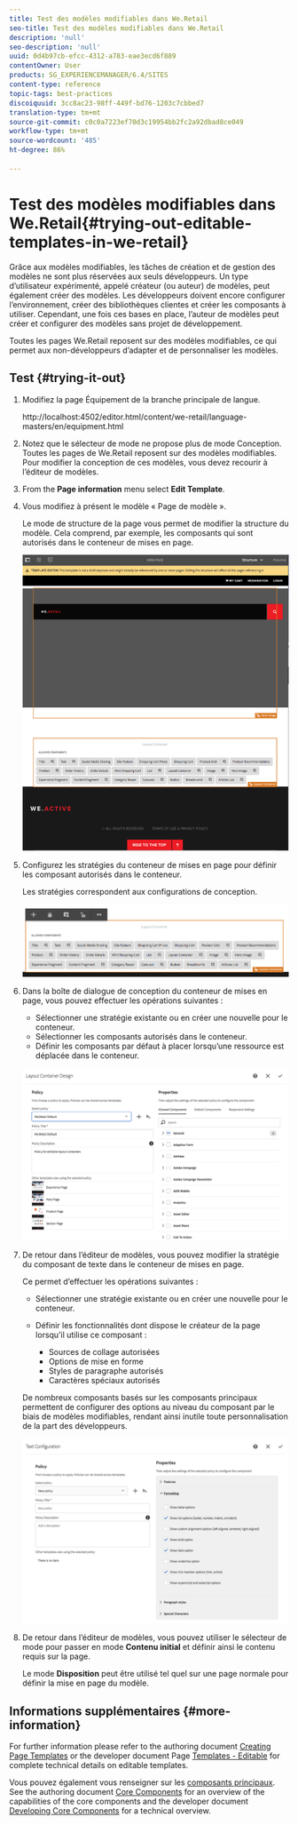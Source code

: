 ```yaml
---
title: Test des modèles modifiables dans We.Retail
seo-title: Test des modèles modifiables dans We.Retail
description: 'null'
seo-description: 'null'
uuid: 0d4b97cb-efcc-4312-a783-eae3ecd6f889
contentOwner: User
products: SG_EXPERIENCEMANAGER/6.4/SITES
content-type: reference
topic-tags: best-practices
discoiquuid: 3cc8ac23-98ff-449f-bd76-1203c7cbbed7
translation-type: tm+mt
source-git-commit: c0c0a7223ef70d3c19954bb2fc2a92dbad8ce049
workflow-type: tm+mt
source-wordcount: '485'
ht-degree: 86%

---
```



# Test des modèles modifiables dans We.Retail{#trying-out-editable-templates-in-we-retail}

Grâce aux modèles modifiables, les tâches de création et de gestion des modèles ne sont plus réservées aux seuls développeurs. Un type d’utilisateur expérimenté, appelé créateur (ou auteur) de modèles, peut également créer des modèles. Les développeurs doivent encore configurer l’environnement, créer des bibliothèques clientes et créer les composants à utiliser. Cependant, une fois ces bases en place, l’auteur de modèles peut créer et configurer des modèles sans projet de développement.

Toutes les pages We.Retail reposent sur des modèles modifiables, ce qui permet aux non-développeurs d’adapter et de personnaliser les modèles.

## Test {#trying-it-out}

1. Modifiez la page Équipement de la branche principale de langue.

   http://localhost:4502/editor.html/content/we-retail/language-masters/en/equipment.html

1. Notez que le sélecteur de mode ne propose plus de mode Conception. Toutes les pages de We.Retail reposent sur des modèles modifiables. Pour modifier la conception de ces modèles, vous devez recourir à l’éditeur de modèles.
1. From the **Page information** menu select **Edit Template**.
1. Vous modifiez à présent le modèle « Page de modèle ».

   Le mode de structure de la page vous permet de modifier la structure du modèle. Cela comprend, par exemple, les composants qui sont autorisés dans le conteneur de mises en page.

   ![chlimage_1-138](assets/chlimage_1-138.png)

1. Configurez les stratégies du conteneur de mises en page pour définir les composant autorisés dans le conteneur.

   Les stratégies correspondent aux configurations de conception.

   ![chlimage_1-139](assets/chlimage_1-139.png)

1. Dans la boîte de dialogue de conception du conteneur de mises en page, vous pouvez effectuer les opérations suivantes :

   * Sélectionner une stratégie existante ou en créer une nouvelle pour le conteneur.
   * Sélectionner les composants autorisés dans le conteneur.
   * Définir les composants par défaut à placer lorsqu’une ressource est déplacée dans le conteneur.

   ![chlimage_1-140](assets/chlimage_1-140.png)

1. De retour dans l’éditeur de modèles, vous pouvez modifier la stratégie du composant de texte dans le conteneur de mises en page.

   Ce permet d’effectuer les opérations suivantes :

   * Sélectionner une stratégie existante ou en créer une nouvelle pour le conteneur.
   * Définir les fonctionnalités dont dispose le créateur de la page lorsqu’il utilise ce composant :

      * Sources de collage autorisées
      * Options de mise en forme
      * Styles de paragraphe autorisés
      * Caractères spéciaux autorisés

   De nombreux composants basés sur les composants principaux permettent de configurer des options au niveau du composant par le biais de modèles modifiables, rendant ainsi inutile toute personnalisation de la part des développeurs.

   ![chlimage_1-141](assets/chlimage_1-141.png)

1. De retour dans l’éditeur de modèles, vous pouvez utiliser le sélecteur de mode pour passer en mode **Contenu initial** et définir ainsi le contenu requis sur la page.

   Le mode **Disposition** peut être utilisé tel quel sur une page normale pour définir la mise en page du modèle.

## Informations supplémentaires {#more-information}

For further information please refer to the authoring document [Creating Page Templates](/help/sites-authoring/templates.md) or the developer document Page [Templates - Editable](/help/sites-developing/page-templates-editable.md) for complete technical details on editable templates.

Vous pouvez également vous renseigner sur les [composants principaux](/help/sites-developing/we-retail-core-components.md). See the authoring document [Core Components](https://docs.adobe.com/content/help/fr-FR/experience-manager-core-components/using/introduction.html) for an overview of the capabilities of the core components and the developer document [Developing Core Components](https://helpx.adobe.com/experience-manager/core-components/using/developing.html) for a technical overview.

